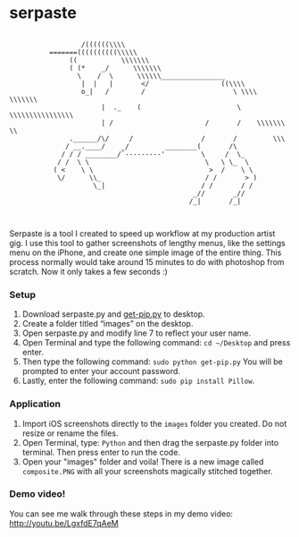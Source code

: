 # serpaste

```

                  /((((((\\\\
          =======((((((((((\\\\\
               ((           \\\\\\\
               ( (*    _/      \\\\\\\
                 \    /  \      \\\\\\________________
                  |  |   |       </                  ((\\\\
                  o_|   /        /                      \ \\\\    \\\\\\\
                       |  ._    (                        \ \\\\\\\\\\\\\\\\
                       | /                       /       /    \\\\\\\     \\
               .______/\/     /                 /       /         \\\
              / __.____/    _/         ________(       /\
             / / / ________/`---------'         \     /  \_
            / /  \ \                             \   \ \_  \
           ( <    \ \                             >  /    \ \
            \/      \\_                          / /       > )
                     \_|                        / /       / /
                                              _//       _//
                                             /_|       /_|
                                             
                                             
```

Serpaste is a tool I created to speed up workflow at my production artist gig. I use this tool to gather screenshots of lengthy menus, like the settings menu on the iPhone, and create one simple image of the entire thing. This process normally would take around 15 minutes to do with photoshop from scratch. Now it only takes a few seconds :) 

### Setup

1. Download serpaste.py and [get-pip.py](https://pip.pypa.io/en/latest/installing.html) to desktop.
1. Create a folder titled “images” on the desktop.
1. Open serpaste.py and modify line 7 to reflect your user name.
1. Open Terminal and type the following command: `cd ~/Desktop` and press enter.
1. Then type the following command: `sudo python get-pip.py` You will be prompted to enter your account password.
1. Lastly, enter the following command: `sudo pip install Pillow`.


### Application

1. Import iOS screenshots directly to the `images` folder you created. Do not resize or rename the files.
1. Open Terminal, type: `Python` and then drag the serpaste.py folder into terminal. Then press enter to run the code.
1. Open your "images" folder and voila! There is a new image called `composite.PNG` with all your screenshots magically stitched together.

### Demo video!
You can see me walk through these steps in my demo video: http://youtu.be/LgxfdE7qAeM
